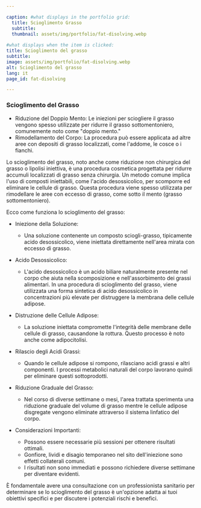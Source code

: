 ```yaml
---

caption: #what displays in the portfolio grid:
  title: Scioglimento Grasso
  subtitle: 
  thumbnail: assets/img/portfolio/fat-disolving.webp
  
#what displays when the item is clicked:
title: Scioglimento del grasso
subtitle: 
image: assets/img/portfolio/fat-disolving.webp
alt: Scioglimento del grasso
lang: it
page_id: fat-disolving

---
```

### Scioglimento del Grasso

- Riduzione del Doppio Mento: Le iniezioni per sciogliere il grasso vengono spesso utilizzate per ridurre il grasso sottomentoniero, comunemente noto come "doppio mento."
- Rimodellamento del Corpo: La procedura può essere applicata ad altre aree con depositi di grasso localizzati, come l'addome, le cosce o i fianchi.

Lo scioglimento del grasso, noto anche come riduzione non chirurgica del grasso o lipolisi iniettiva, è una procedura cosmetica progettata per ridurre accumuli localizzati di grasso senza chirurgia. Un metodo comune implica l'uso di composti iniettabili, come l'acido desossicolico, per scomporre ed eliminare le cellule di grasso. Questa procedura viene spesso utilizzata per rimodellare le aree con eccesso di grasso, come sotto il mento (grasso sottomentoniero).

Ecco come funziona lo scioglimento del grasso:

- Iniezione della Soluzione:
  - Una soluzione contenente un composto sciogli-grasso, tipicamente acido desossicolico, viene iniettata direttamente nell'area mirata con eccesso di grasso.

- Acido Desossicolico:
  - L'acido desossicolico è un acido biliare naturalmente presente nel corpo che aiuta nella scomposizione e nell'assorbimento dei grassi alimentari. In una procedura di scioglimento del grasso, viene utilizzata una forma sintetica di acido desossicolico in concentrazioni più elevate per distruggere la membrana delle cellule adipose.

- Distruzione delle Cellule Adipose:
  - La soluzione iniettata compromette l'integrità delle membrane delle cellule di grasso, causandone la rottura. Questo processo è noto anche come adipocitolisi.

- Rilascio degli Acidi Grassi:
  - Quando le cellule adipose si rompono, rilasciano acidi grassi e altri componenti. I processi metabolici naturali del corpo lavorano quindi per eliminare questi sottoprodotti.

- Riduzione Graduale del Grasso:
  - Nel corso di diverse settimane o mesi, l'area trattata sperimenta una riduzione graduale del volume di grasso mentre le cellule adipose disgregate vengono eliminate attraverso il sistema linfatico del corpo.

- Considerazioni Importanti:
  - Possono essere necessarie più sessioni per ottenere risultati ottimali.
  - Gonfiore, lividi e disagio temporaneo nel sito dell'iniezione sono effetti collaterali comuni.
  - I risultati non sono immediati e possono richiedere diverse settimane per diventare evidenti.

È fondamentale avere una consultazione con un professionista sanitario per determinare se lo scioglimento del grasso è un'opzione adatta ai tuoi obiettivi specifici e per discutere i potenziali rischi e benefici.